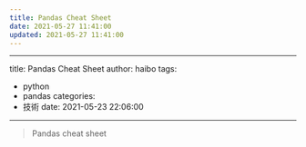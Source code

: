 ```yaml
---
title: Pandas Cheat Sheet
date: 2021-05-27 11:41:00
updated: 2021-05-27 11:41:00
---
```

- - -
title: Pandas Cheat Sheet
author: haibo
tags:
* python
* pandas
  categories:
* 技術
  date: 2021-05-23 22:06:00
- - -

> Pandas cheat sheet

